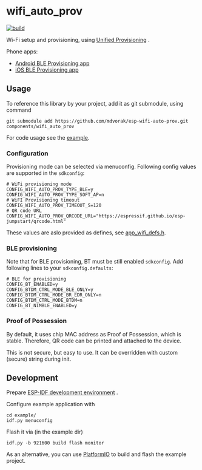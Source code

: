 # wifi_auto_prov

[![build](https://github.com/mdvorak/esp-wifi-auto-prov/actions/workflows/build.yml/badge.svg)](https://github.com/mdvorak/esp-wifi-auto-prov/actions/workflows/build.yml)

Wi-Fi setup and provisioning,
using [Unified Provisioning](https://docs.espressif.com/projects/esp-idf/en/latest/esp32/api-reference/provisioning/provisioning.html)
.

Phone apps:

* [Android BLE Provisioning app](https://play.google.com/store/apps/details?id=com.espressif.provble)
* [iOS BLE Provisioning app](https://apps.apple.com/in/app/esp-ble-provisioning/id1473590141)

## Usage

To reference this library by your project, add it as git submodule, using command

```shell
git submodule add https://github.com/mdvorak/esp-wifi-auto-prov.git components/wifi_auto_prov
```

For code usage see the [example](./example/main/wifi_auto_prov_example_main.c).

### Configuration

Provisioning mode can be selected via menuconfig. Following config values are supported in the `sdkconfig`:

```
# WiFi provisioning mode
CONFIG_WIFI_AUTO_PROV_TYPE_BLE=y
CONFIG_WIFI_AUTO_PROV_TYPE_SOFT_AP=n
# WiFI Provisioning timeout
CONFIG_WIFI_AUTO_PROV_TIMEOUT_S=120
# QR code URL
CONFIG_WIFI_AUTO_PROV_QRCODE_URL="https://espressif.github.io/esp-jumpstart/qrcode.html"
```

These values are aslo provided as defines, see [app_wifi_defs.h](./include/wifi_auto_prov_defs.h).

### BLE provisioning

Note that for BLE provisioning, BT must be still enabled `sdkconfig`. Add following lines to your `sdkconfig.defaults`:

```
# BLE for provisioning
CONFIG_BT_ENABLED=y
CONFIG_BTDM_CTRL_MODE_BLE_ONLY=y
CONFIG_BTDM_CTRL_MODE_BR_EDR_ONLY=n
CONFIG_BTDM_CTRL_MODE_BTDM=n
CONFIG_BT_NIMBLE_ENABLED=y
```

### Proof of Possession

By default, it uses chip MAC address as Proof of Possession, which is stable. Therefore, QR code can be printed and
attached to the device. 

This is not secure, but easy to use. It can be overridden with custom (secure) string during init. 

## Development

Prepare [ESP-IDF development environment](https://docs.espressif.com/projects/esp-idf/en/latest/esp32/get-started/index.html#get-started-get-prerequisites)
.

Configure example application with

```
cd example/
idf.py menuconfig
```

Flash it via (in the example dir)

```
idf.py -b 921600 build flash monitor
```

As an alternative, you can use [PlatformIO](https://docs.platformio.org/en/latest/core/installation.html) to build and
flash the example project.
